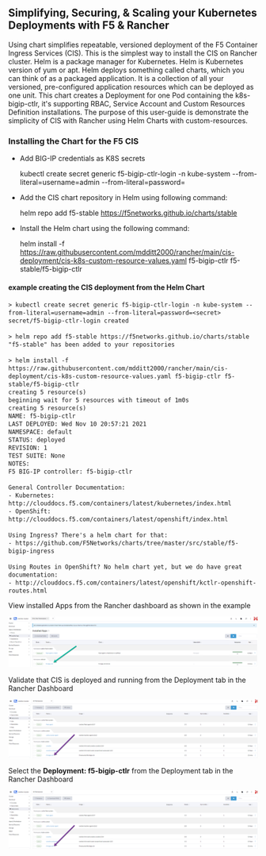 ## Simplifying, Securing, & Scaling your Kubernetes Deployments with F5 & Rancher

Using chart simplifies repeatable, versioned deployment of the F5 Container Ingress Services (CIS). This is the simplest way to install the CIS on Rancher cluster. Helm is a package manager for Kubernetes. Helm is Kubernetes version of yum or apt. Helm deploys something called charts, which you can think of as a packaged application. It is a collection of all your versioned, pre-configured application resources which can be deployed as one unit. This chart creates a Deployment for one Pod containing the k8s-bigip-ctlr, it's supporting RBAC, Service Account and Custom Resources Definition installations. The purpose of this user-guide is demonstrate the simplicity of CIS with Rancher using Helm Charts with custom-resources. 

### Installing the Chart for the F5 CIS

* Add BIG-IP credentials as K8S secrets

    kubectl create secret generic f5-bigip-ctlr-login -n kube-system --from-literal=username=admin --from-literal=password=<secret>

* Add the CIS chart repository in Helm using following command:

    helm repo add f5-stable https://f5networks.github.io/charts/stable

* Install the Helm chart using the following command:

    helm install -f https://raw.githubusercontent.com/mdditt2000/rancher/main/cis-deployment/cis-k8s-custom-resource-values.yaml f5-bigip-ctlr f5-stable/f5-bigip-ctlr

#### example creating the CIS deployment from the Helm Chart

```
> kubectl create secret generic f5-bigip-ctlr-login -n kube-system --from-literal=username=admin --from-literal=password=<secret>
secret/f5-bigip-ctlr-login created

> helm repo add f5-stable https://f5networks.github.io/charts/stable
"f5-stable" has been added to your repositories

> helm install -f https://raw.githubusercontent.com/mdditt2000/rancher/main/cis-deployment/cis-k8s-custom-resource-values.yaml f5-bigip-ctlr f5-stable/f5-bigip-ctlr
creating 5 resource(s)
beginning wait for 5 resources with timeout of 1m0s
creating 5 resource(s)
NAME: f5-bigip-ctlr
LAST DEPLOYED: Wed Nov 10 20:57:21 2021
NAMESPACE: default
STATUS: deployed
REVISION: 1
TEST SUITE: None
NOTES:
F5 BIG-IP controller: f5-bigip-ctlr

General Controller Documentation:
- Kubernetes: http://clouddocs.f5.com/containers/latest/kubernetes/index.html
- OpenShift: http://clouddocs.f5.com/containers/latest/openshift/index.html

Using Ingress? There's a helm chart for that:
- https://github.com/F5Networks/charts/tree/master/src/stable/f5-bigip-ingress

Using Routes in OpenShift? No helm chart yet, but we do have great documentation:
- http://clouddocs.f5.com/containers/latest/openshift/kctlr-openshift-routes.html
```

View installed Apps from the Rancher dashboard as shown in the example

![installed-apps](https://github.com/mdditt2000/rancher/blob/main/diagrams/2021-11-10_13-10-48.png)

Validate that CIS is deployed and running from the Deployment tab in the Rancher Dashboard

![validate](https://github.com/mdditt2000/rancher/blob/main/diagrams/2021-11-10_13-19-00.png)

Select the **Deployment: f5-bigip-ctlr** from the Deployment tab in the Rancher Dashboard

![validate](https://github.com/mdditt2000/rancher/blob/main/diagrams/2021-11-10_13-19-00.png)